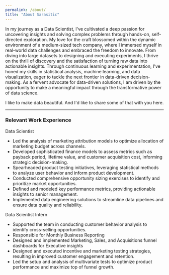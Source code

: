 ```yaml
---
permalink: /about/
title: "About Sarasitic"
---
```



In my journey as a Data Scientist, I've cultivated a deep passion for uncovering insights and solving complex problems through hands-on, self-directed exploration. My love for the craft blossomed within the dynamic environment of a medium-sized tech company, where I immersed myself in real-world data challenges and embraced the freedom to innovate. From diving into large datasets to designing and executing experiments, I thrive on the thrill of discovery and the satisfaction of turning raw data into actionable insights. Through continuous learning and experimentation, I've honed my skills in statistical analysis, machine learning, and data visualization, eager to tackle the next frontier in data-driven decision-making. As a fervent advocate for data-driven solutions, I am driven by the opportunity to make a meaningful impact through the transformative power of data science.

I like to make data beautiful. And I'd like to share some of that with you here.





---
### Relevant Work Experience 
Data Scientist
- Led the analysis of marketing attribution models to optimize allocation of marketing budget across channels.
- Developed sophisticated finance models to assess metrics such as payback period, lifetime value, and customer acquisition cost, informing strategic decision-making.
- Spearheaded product testing initiatives, leveraging statistical methods to analyze user behavior and inform product development.
- Conducted comprehensive opportunity sizing exercises to identify and prioritize market opportunities.
- Defined and modeled key performance metrics, providing actionable insights to senior management.
- Implemented data engineering solutions to streamline data pipelines and ensure data quality and reliability.

Data Scientist Intern
- Supported the team in conducting customer behavior analysis to identify cross-selling opportunities.
- Responsible for Monthly Business Reporting 
- Designed and implemented Marketing, Sales, and Acquisitions funnel dashboards for Executive insights
- Designed and executed incentive and marketing testing strategies, resulting in improved customer engagement and retention.
- Led the setup and analysis of multivariate tests to optimize product performance and maximize top of funnel growth.

